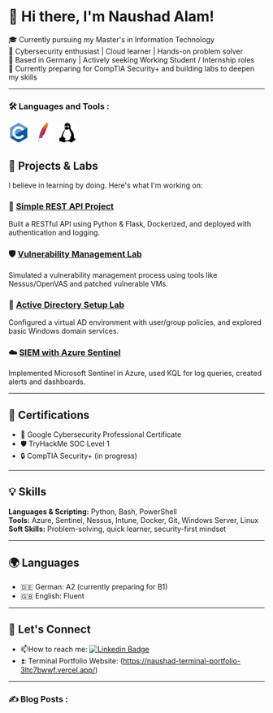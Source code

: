 <!--- <div id="header" align="center">
  <img src="https://media.giphy.com/media/RbDKaczqWovIugyJmW/giphy.gif" width="100"/>
</div>

<div id="badges" align="center">
  <a href="your-linkedin-URL">
    <img src="https://img.shields.io/badge/LinkedIn-blue?style=for-the-badge&logo=linkedin&logoColor=white" alt="LinkedIn Badge"/>
  </a>
  <a href="your-twitter-URL">
    <img src="https://img.shields.io/badge/Twitter-blue?style=for-the-badge&logo=twitter&logoColor=white" alt="Twitter Badge"/>
  </a>
</div> --->
# 👋 Hi there, I'm Naushad Alam!

🎓 Currently pursuing my Master's in Information Technology  
🔐 Cybersecurity enthusiast | Cloud learner | Hands-on problem solver  
📍 Based in Germany | Actively seeking Working Student / Internship roles  
🌱 Currently preparing for CompTIA Security+ and building labs to deepen my skills 

---

### :hammer_and_wrench: Languages and Tools :

<div>
  <img src="https://github.com/devicons/devicon/blob/master/icons/c/c-original.svg" title="C" alt="C" width="40" height="40"/>&nbsp;
  <img src="https://github.com/devicons/devicon/blob/master/icons/apache/apache-original.svg" title="Apache" alt="Apache" width="40" height="40"/>&nbsp;
    <img src="https://github.com/devicons/devicon/blob/master/icons/linux/linux-plain.svg" title="Linux" alt="Linux" width="40" height="40"/>&nbsp;

</div>



## 🧠 Projects & Labs

I believe in learning by doing. Here's what I'm working on:

### 🔧 [Simple REST API Project](#)
Built a RESTful API using Python & Flask, Dockerized, and deployed with authentication and logging.

### 🛡️ [Vulnerability Management Lab](#)
Simulated a vulnerability management process using tools like Nessus/OpenVAS and patched vulnerable VMs.

### 🏢 [Active Directory Setup Lab](#)
Configured a virtual AD environment with user/group policies, and explored basic Windows domain services.

### ☁️ [SIEM with Azure Sentinel](#)
Implemented Microsoft Sentinel in Azure, used KQL for log queries, created alerts and dashboards.

---

## 📜 Certifications

- 🧾 Google Cybersecurity Professional Certificate  
- 🛡️ TryHackMe SOC Level 1  
- 🔒 CompTIA Security+ (in progress)  

---
<!---
Summer-source42/Summer-source42 is a ✨ special ✨ repository because its `README.md` (this file) appears on your GitHub profile.
You can click the Preview link to take a look at your changes.
--->
## 💡 Skills

**Languages & Scripting:** Python, Bash, PowerShell  
**Tools:** Azure, Sentinel, Nessus, Intune, Docker, Git, Windows Server, Linux  
**Soft Skills:** Problem-solving, quick learner, security-first mindset

---
## 🌍 Languages

- 🇩🇪 German: A2 (currently preparing for B1)  
- 🇬🇧 English: Fluent

---
## 🤝 Let's Connect

<!-- 📫 Email: [your.email@example.com]
💼 LinkedIn: [linkedin.com/in/yourprofile](#)  
🌐 Portfolio/GitHub Projects: [github.com/yourusername](#) -->
- :mailbox:How to reach me: [![Linkedin Badge](https://img.shields.io/badge/-kakbar-blue?style=flat&logo=Linkedin&logoColor=white)](https://www.linkedin.com/in/naushad-alam-552b9b184)
- ⏫: Terminal Portfolio Website: (https://naushad-terminal-portfolio-3ltc7bwwf.vercel.app/)
---
### :writing_hand: Blog Posts :
